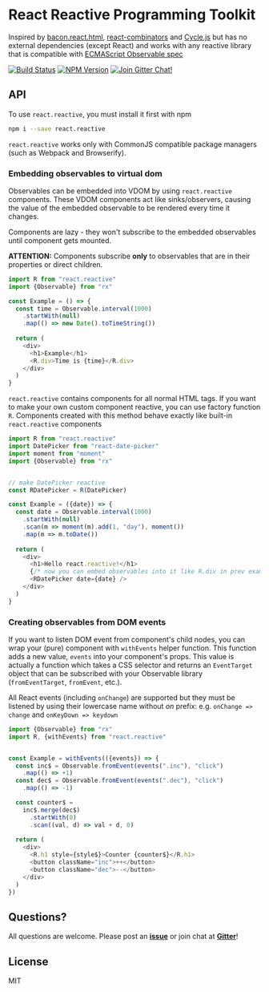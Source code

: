 # React Reactive Programming Toolkit

Inspired by [bacon.react.html](https://github.com/polytypic/bacon.react.html),
[react-combinators](https://github.com/polytypic/bacon.react.html) and
[Cycle.js](http://cycle.js.org/) but has no external dependencies (except React) and works with
any reactive library that is compatible with 
[ECMAScript Observable spec](https://github.com/zenparsing/es-observable)

[![Build Status](https://img.shields.io/travis/milankinen/react-reactive-toolkit.svg?style=flat-square)](https://travis-ci.org/milankinen/react-reactive-toolkit)
[![NPM Version](https://img.shields.io/npm/v/react.reactive.svg?style=flat-square)](https://www.npmjs.com/package/react.reactive)
[![Join Gitter Chat!](https://img.shields.io/gitter/room/nwjs/nw.js.svg?style=flat-square)](https://gitter.im/milankinen/react-reactive-toolkit)

## API

To use `react.reactive`, you must install it first with npm
```bash
npm i --save react.reactive
```

`react.reactive` works only with CommonJS compatible package managers
(such as Webpack and Browserify).

### Embedding observables to virtual dom

Observables can be embedded into VDOM by using `react.reactive` components.
These VDOM components act like sinks/observers, causing the value of the embedded 
observable to be rendered every time it changes.

Components are lazy - they won't subscribe to the embedded observables until
component gets mounted.

**ATTENTION:** Components subscribe **only** to observables that are in their 
properties or direct children. 

```javascript 
import R from "react.reactive"
import {Observable} from "rx"

const Example = () => {
  const time = Observable.interval(1000)
    .startWith(null)
    .map(() => new Date().toTimeString())
    
  return (
    <div>
      <h1>Example</h1>
      <R.div>Time is {time}</R.div>
    </div>
  )
}
```

`react.reactive` contains components for all normal HTML tags. If you want to
make your own custom component reactive, you can use factory function `R`. Components
created with this method behave exactly like built-in `react.reactive` components

```javascript
import R from "react.reactive"
import DatePicker from "react-date-picker"
import moment from "moment"
import {Observable} from "rx"


// make DatePicker reactive
const RDatePicker = R(DatePicker)

const Example = ({date}) => {
  const date = Observable.interval(1000)
    .startWith(null)
    .scan(m => moment(m).add(1, "day"), moment())
    .map(m => m.toDate())
    
  return (
    <div>
      <h1>Hello react.reactive!</h1>
      {/* now you can embed observables into it like R.div in prev example */}
      <RDatePicker date={date} />
    </div>
  )
}
```

### Creating observables from DOM events

If you want to listen DOM event from component's child nodes, you can wrap your
(pure) component with `withEvents` helper function. This function adds a new 
value, `events` into your component's props. This value is actually a function which
takes a CSS selector and returns an `EventTarget` object that can be subscribed 
with your Observable library  (`fromEventTarget`, `fromEvent`, etc.).

All React events (including `onChange`) are supported but they must be listened
by using their lowercase name without *on* prefix: e.g. `onChange => change` and
`onKeyDown => keydown`

```javascript
import {Observable} from "rx"
import R, {withEvents} from "react.reactive"


const Example = withEvents(({events}) => {
  const inc$ = Observable.fromEvent(events(".inc"), "click")
    .map(() => +1)
  const dec$ = Observable.fromEvent(events(".dec"), "click")
    .map(() => -1)

  const counter$ =
    inc$.merge(dec$)
      .startWith(0)
      .scan((val, d) => val + d, 0)
      
  return (
    <div>
      <R.h1 style={style$}>Counter {counter$}</R.h1>
      <button className="inc">++</button>
      <button className="dec">--</button>
    </div>
  )
})
```


## Questions?

All questions are welcome. Please post an **[issue](issues)** or join chat
at **[Gitter](https://gitter.im/milankinen/react-reactive-toolkit)**!


## License

MIT
